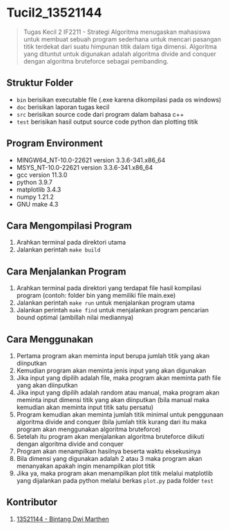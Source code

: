 # Tucil2_13521144
> Tugas Kecil 2 IF2211 - Strategi Algoritma menugaskan mahasiswa untuk membuat sebuah program sederhana untuk mencari pasangan titik terdekat dari suatu himpunan titik dalam tiga dimensi. Algoritma yang dituntut untuk digunakan adalah algoritma divide and conquer dengan algoritma bruteforce sebagai pembanding.

## Struktur Folder
- `bin` berisikan executable file (.exe karena dikompilasi pada os windows)
- `doc` berisikan laporan tugas kecil
- `src` berisikan source code dari program dalam bahasa c++
- `test` berisikan hasil output source code python dan plotting titik

## Program Environment
- MINGW64_NT-10.0-22621 version 3.3.6-341.x86_64
- MSYS_NT-10.0-22621 version 3.3.6-341.x86_64
- gcc version 11.3.0
- python 3.9.7
- matplotlib 3.4.3
- numpy 1.21.2
- GNU make 4.3

## Cara Mengompilasi Program
1. Arahkan terminal pada direktori utama
2. Jalankan perintah `make build`

## Cara Menjalankan Program
1. Arahkan terminal pada direktori yang terdapat file hasil kompilasi program (contoh: folder bin yang memiliki file main.exe)
2. Jalankan perintah `make run` untuk menjalankan program utama
3. Jalankan perintah `make find` untuk menjalankan program pencarian bound optimal (ambillah nilai mediannya)

## Cara Menggunakan
1. Pertama program akan meminta input berupa jumlah titik yang akan diinputkan
2. Kemudian program akan meminta jenis input yang akan digunakan
3. Jika input yang dipilih adalah file, maka program akan meminta path file yang akan diinputkan
4. Jika input yang dipilih adalah random atau manual, maka program akan meminta input dimensi titik yang akan diinputkan (bila manual maka kemudian akan meminta input titik satu persatu)
5. Program kemudian akan meminta jumlah titik minimal untuk penggunaan algoritma divide and conquer (bila jumlah titik kurang dari itu maka program akan menggunakan algoritma bruteforce) 
6. Setelah itu program akan menjalankan algoritma bruteforce diikuti dengan algoritma divide and conquer
7. Program akan menampilkan hasilnya beserta waktu eksekusinya
8. Bila dimensi yang digunakan adalah 2 atau 3 maka program akan menanyakan apakah ingin menampilkan plot titik
9. Jika ya, maka program akan menampilkan plot titik melalui matplotlib yang dijalankan pada python melalui berkas `plot.py` pada folder `test`

## Kontributor
1. [13521144 - Bintang Dwi Marthen](https://github.com/Marthenn)